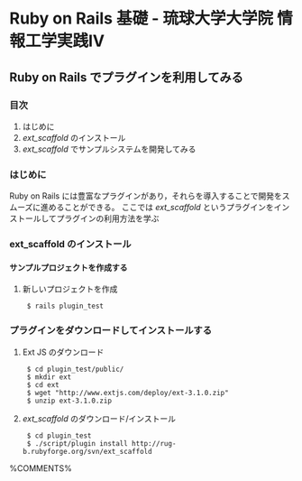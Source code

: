 Ruby on Rails 基礎 - 琉球大学大学院 情報工学実践IV
================================================================================

Ruby on Rails でプラグインを利用してみる
--------------------------------------------------------------------------------


### 目次

1. はじめに
2. *ext_scaffold* のインストール
3. *ext_scaffold* でサンプルシステムを開発してみる


### はじめに

Ruby on Rails には豊富なプラグインがあり，それらを導入することで開発をスムーズに進めることができる。
ここでは *ext_scaffold* というプラグインをインストールしてプラグインの利用方法を学ぶ


### ext_scaffold のインストール

#### サンプルプロジェクトを作成する

1. 新しいプロジェクトを作成

        $ rails plugin_test

### プラグインをダウンロードしてインストールする

1. Ext JS のダウンロード

        $ cd plugin_test/public/
        $ mkdir ext
        $ cd ext
        $ wget "http://www.extjs.com/deploy/ext-3.1.0.zip"
        $ unzip ext-3.1.0.zip

2. *ext_scaffold* のダウンロード/インストール

        $ cd plugin_test
        $ ./script/plugin install http://rug-b.rubyforge.org/svn/ext_scaffold


%COMMENTS%
